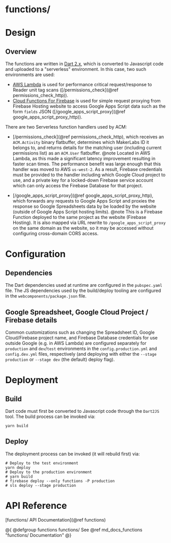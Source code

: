 functions/
=========================================

# Design
## Overview
The functions are written in [Dart 2.x](https://www.dartlang.org/), which is
converted to Javascript code and uploaded to a "serverless" environment.
 In this case, two such environments are used:
- [AWS Lambda](https://aws.amazon.com/lambda/) is used for performance critical
request/response to Reader unit tag scans
([/permissions_check](@ref permissions_check_http)).
- [Cloud Functions For Firebase](https://firebase.google.com/docs/functions/) is
used for simple request proxying from Firebase Hosting website to access Google
Apps Script data such as the form `fields` JSON
([/google_apps_script_proxy](@ref google_apps_script_proxy_http)).

There are two Serverless function handlers used by ACM:
- [/permissions_check](@ref permissions_check_http), which receives an `ACM.Activity` binary flatbuffer,
determines which MakerLabs ID it belongs to, and returns details for the
matching user (including current permissions list) as an `ACM.User` flatbuffer.
@note Located in AWS Lambda, as this made a significant latency improvement
resulting in faster scan times. The performance benefit was large enough
that this handler was moved to AWS `us-west-2`. As a result, Firebase
credentials must be provided to the handler including which Google Cloud project
to use, and a private key for a locked-down Firebase service account which can
only access the Firebase Database for that project.

- [/google_apps_script_proxy](@ref google_apps_script_proxy_http), which forwards any requests to Google Apps Script
and proxies the response so Google Spreadsheets data by be loaded by the
website (outside of Google Apps Script hosting limits).
@note This is a Firebase Function deployed to the same project as the website
(Firebase Hosting). It is also mapped via URL rewrite to
`/google_apps_script_proxy` on the same domain as the website, so it may be
accessed without configuring cross-domain CORS access.

# Configuration
## Dependencies
The Dart dependencies used at runtime are configured in the
`pubspec.yaml` file.
The JS dependencies used by the build/deploy tooling are configured in the
`webcomponents/package.json` file.

## Google Spreadsheet, Google Cloud Project / Firebase details
Common customizations such as changing the Spreadsheet ID, Google Cloud/Firebase
project name, and Firebase Database credentials for use outside Google
(e.g. in AWS Lambda) are configured separately for `production` and `dev`/`test`
environments in the `config.production.yml` and `config.dev.yml` files,
respectively (and deploying with either the `--stage production` or
`--stage dev` (the default) deploy flag).

# Deployment
## Build
Dart code must first be converted to Javascript code through the `Dart2JS` tool.
The build process can be invoked via:
```
yarn build
```

## Deploy
The deployment process can be invoked (it will rebuild first) via:
```
# Deploy to the test environment
yarn deploy
# Deploy to the production environment
# yarn build
# firebase deploy --only functions -P production
# sls deploy --stage production
```

# API Reference
[functions/ API Documentation](@ref functions)

@{
@defgroup functions functions/
See @ref md_docs_functions "functions/ Documentation"
@}
